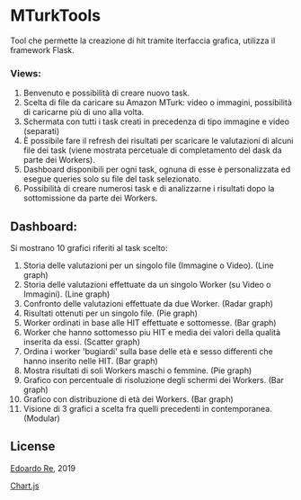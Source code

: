 # MTurkTools
Tool che permette la creazione di hit tramite iterfaccia grafica, utilizza il framework Flask.

### Views:
1) Benvenuto e possibilità di creare nuovo task.
2) Scelta di file da caricare su Amazon MTurk: video o immagini, possibilità di caricarne più di uno alla volta.
3) Schermata con tutti i task creati in precedenza di tipo immagine e video (separati)
4) È possibile fare il refresh dei risultati per scaricare le valutazioni di alcuni file dei task (viene mostrata percetuale di completamento del dask da parte dei Workers).
5) Dashboard disponibili per ogni task, ognuna di esse è personalizzata ed esegue queries solo su file del task selezionato.
6) Possibilità di creare numerosi task e di analizzarne i risultati dopo la sottomissione da parte dei Workers.

## Dashboard:
Si mostrano 10 grafici riferiti al task scelto:
1) Storia delle valutazioni per un singolo file (Immagine o Video). (Line graph)
2) Storia delle valutazioni effettuate da un singolo Worker (su Video o Immagini). (Line graph)
3) Confronto delle valutazioni effettuate da due Worker. (Radar graph)
4) Risultati ottenuti per un singolo file. (Pie graph)
5) Worker ordinati in base alle HIT effettuate e sottomesse. (Bar graph)
6) Worker che hanno sottomesso piu HIT e media dei valori della qualità inserita da essi. (Scatter graph)
7) Ordina i worker 'bugiardi' sulla base delle età e sesso differenti che hanno inserito nelle HIT. (Bar graph)
8) Mostra risultati di soli Workers maschi o femmine. (Pie graph)
9) Grafico con percentuale di risoluzione degli schermi dei Workers. (Bar graph)
10) Grafico con distribuzione di età dei Workers. (Bar graph)
11) Visione di 3 grafici a scelta fra quelli precedenti in contemporanea. (Modular)

## License
[Edoardo Re](https://github.com/edoardore), 2019

[Chart.js](https://www.chartjs.org)
